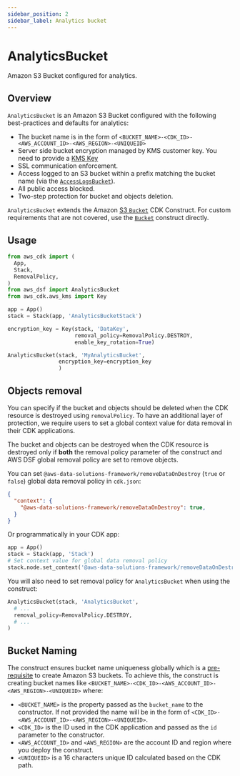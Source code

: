 ```yaml
---
sidebar_position: 2
sidebar_label: Analytics bucket
---
```


# AnalyticsBucket

Amazon S3 Bucket configured for analytics.

## Overview

`AnalyticsBucket` is an Amazon S3 Bucket configured with the following best-practices and defaults for analytics:
- The bucket name is in the form of `<BUCKET_NAME>-<CDK_ID>-<AWS_ACCOUNT_ID>-<AWS_REGION>-<UNIQUEID>`
- Server side bucket encryption managed by KMS customer key. You need to provide a [KMS Key](https://docs.aws.amazon.com/kms/latest/developerguide/concepts.html)
- SSL communication enforcement.
- Access logged to an S3 bucket within a prefix matching the bucket name (via the [`AccessLogsBucket`](access-logs-bucket)).
- All public access blocked.
- Two-step protection for bucket and objects deletion.

`AnalyticsBucket` extends the Amazon [S3 `Bucket`](https://docs.aws.amazon.com/cdk/api/v2/docs/aws-cdk-lib.aws_s3.Bucket.html) CDK Construct. For custom requirements that are not covered, use the [`Bucket`](https://docs.aws.amazon.com/cdk/api/v2/python/aws_cdk.aws_s3/Bucket.html#bucket) construct directly.

## Usage

```python
from aws_cdk import (
  App, 
  Stack, 
  RemovalPolicy, 
)
from aws_dsf import AnalyticsBucket
from aws_cdk.aws_kms import Key

app = App()
stack = Stack(app, 'AnalyticsBucketStack')

encryption_key = Key(stack, 'DataKey',
                     removal_policy=RemovalPolicy.DESTROY,
                     enable_key_rotation=True)

AnalyticsBucket(stack, 'MyAnalyticsBucket',
                encryption_key=encryption_key
                )
```

## Objects removal

You can specify if the bucket and objects should be deleted when the CDK resource is destroyed using `removalPolicy`. To have an additional layer of protection, we require users to set a global context value for data removal in their CDK applications. 

The bucket and objects can be destroyed when the CDK resource is destroyed only if **both** the removal policy parameter of the construct and AWS DSF global removal policy are set to remove objects.

You can set `@aws-data-solutions-framework/removeDataOnDestroy` (`true` or `false`) global data removal policy in `cdk.json`:

```json title="cdk.json"
{
  "context": {
    "@aws-data-solutions-framework/removeDataOnDestroy": true,
  }
}
```

Or programmatically in your CDK app:

```python title="CDK app"
app = App()
stack = Stack(app, 'Stack')
# Set context value for global data removal policy
stack.node.set_context('@aws-data-solutions-framework/removeDataOnDestroy', True)
```

You will also need to set removal policy for `AnalyticsBucket` when using the construct:
```python
AnalyticsBucket(stack, 'AnalyticsBucket',
  # ...
  removal_policy=RemovalPolicy.DESTROY,
  # ...
)
```

## Bucket Naming

The construct ensures bucket name uniqueness globally which is a [pre-requisite](https://docs.aws.amazon.com/AmazonS3/latest/userguide/bucketnamingrules.html) to create Amazon S3 buckets. 
To achieve this, the construct is creating bucket names like `<BUCKET_NAME>-<CDK_ID>-<AWS_ACCOUNT_ID>-<AWS_REGION>-<UNIQUEID>` where:
 * `<BUCKET_NAME>` is the property passed as the `bucket_name` to the constructor. If not provided the name will be in the form of `<CDK_ID>-<AWS_ACCOUNT_ID>-<AWS_REGION>-<UNIQUEID>`.
 * `<CDK_ID>` is the ID used in the CDK application and passed as the `id` parameter to the constructor.
 * `<AWS_ACCOUNT_ID>` and `<AWS_REGION>` are the account ID and region where you deploy the construct.
 * `<UNIQUEID>` is a 16 characters unique ID calculated based on the CDK path.

